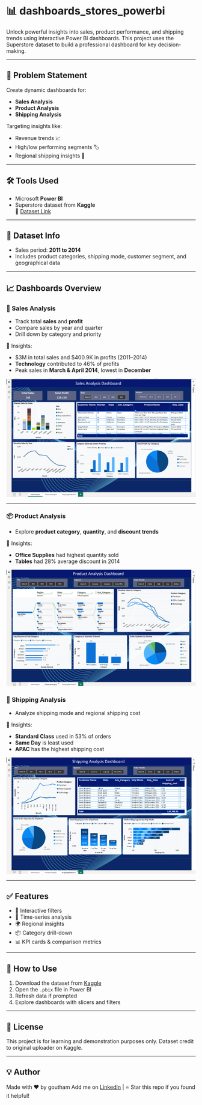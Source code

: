 # 📊 dashboards_stores_powerbi

Unlock powerful insights into sales, product performance, and shipping trends using interactive Power BI dashboards. This project uses the Superstore dataset to build a professional dashboard for key decision-making.

---

## 🧠 Problem Statement

Create dynamic dashboards for:
- **Sales Analysis**
- **Product Analysis**
- **Shipping Analysis**

Targeting insights like:
- Revenue trends 📈
- High/low performing segments 🏷️
- Regional shipping insights 🚚

---

## 🛠️ Tools Used

- Microsoft **Power BI**
- Superstore dataset from **Kaggle**  
  🔗 [Dataset Link](https://www.kaggle.com/datasets/laibaanwer/superstore-sales-dataset)

---

## 📂 Dataset Info

- Sales period: **2011 to 2014**
- Includes product categories, shipping mode, customer segment, and geographical data


---

## 📈 Dashboards Overview

### 🔹 Sales Analysis

- Track total **sales** and **profit**
- Compare sales by year and quarter
- Drill down by category and priority

📌 Insights:
- $3M in total sales and $400.9K in profits (2011–2014)
- **Technology** contributed to 46% of profits
- Peak sales in **March & April 2014**, lowest in **December**

![Sales Dashboard](https://github.com/gouthamjammi/dashboards_stores_powerbi/blob/13fac1a59631984f0a1e565fe8b3498f5f0b7589/SALES%20ANALYSIS.png)



---

### 📦 Product Analysis

- Explore **product category**, **quantity**, and **discount trends**

📌 Insights:
- **Office Supplies** had highest quantity sold
- **Tables** had 28% average discount in 2014

![Product Dashboard](https://github.com/gouthamjammi/dashboards_stores_powerbi/blob/13fac1a59631984f0a1e565fe8b3498f5f0b7589/PRODUCT%20ANALYSIS.png)





### 🚚 Shipping Analysis

- Analyze shipping mode and regional shipping cost

📌 Insights:
- **Standard Class** used in 53% of orders
- **Same Day** is least used
- **APAC** has the highest shipping cost

![Shipping Dashboard](https://github.com/gouthamjammi/dashboards_stores_powerbi/blob/13fac1a59631984f0a1e565fe8b3498f5f0b7589/SHIPPING%20DASHBOARD.png)

---

## ✅ Features

- 📌 Interactive filters
- 📅 Time-series analysis
- 🌍 Regional insights
- 📦 Category drill-down
- 📊 KPI cards & comparison metrics

---

## 🚀 How to Use

1. Download the dataset from [Kaggle](https://www.kaggle.com/datasets/laibaanwer/superstore-sales-dataset)
2. Open the `.pbix` file in Power BI
3. Refresh data if prompted
4. Explore dashboards with slicers and filters

---

## 📎 License

This project is for learning and demonstration purposes only. Dataset credit to original uploader on Kaggle.

---

## 💡 Author

Made with ❤️ by goutham 
Add me on [LinkedIn](www.linkedin.com/in/goutham-jammi-514a53175) | ⭐ Star this repo if you found it helpful!


